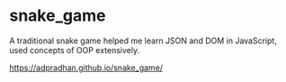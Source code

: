 # snake_game

A traditional snake game helped me learn JSON and DOM in JavaScript, used concepts of OOP extensively.

https://adpradhan.github.io/snake_game/
